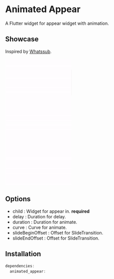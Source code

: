 # Animated Appear

A Flutter widget for appear widget with animation.

## Showcase

Inspired by [Whatssub](https://whatssub.co/).

<img src="https://github.com/ChangJoo-Park/animated_appear/raw/main/example.gif" height=400 />

## Options

- child : Widget for appear in. **required**
- delay : Duration for delay.
- duration : Duration for animate.
- curve : Curve for animate.
- slideBeginOffset : Offset for SlideTransition.
- slideEndOffset : Offset for SlideTransition.

## Installation

```dart
dependencies:
  animated_appear:
```
